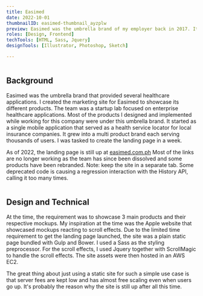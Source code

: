 ```yaml
---
title: Easimed
date: 2022-10-01
thumbnailID: easimed-thumbnail_ayzplw
preview: Easimed was the umbrella brand of my employer back in 2017. It was a team that served as a startup lab focused on enterprise healthcare applications.
roles: [Design, Frontend]
techTools: [HTML, Sass, Jquery]
designTools: [Illustrator, Photoshop, Sketch]

---
```


<script>
  import Image from '$lib/common/Image.svelte';
  import { ImageCloudinaryService, key as imgKey } from '$lib/services/image-formatter.service';
  import { setContext } from 'svelte';
  
  const imgParams = {
    width: 850
  }
  setContext(imgKey, new ImageCloudinaryService());
</script>

<div class="post-image-container">
  <Image imgPath='easimed-post_o0yoth' params={imgParams}  sizes="(max-width: 700px) 100vw, 850px" hoverEffect="false"/>
</div>

## Background

Easimed was the umbrella brand that provided several healthcare applications. I created the marketing site for Easimed to showcase its different products. The team was a startup lab focused on enterprise healthcare applications. Most of the products I designed and implemented while working for this company were under this umbrella brand. It started as a single mobile application that served as a health service locator for local insurance companies. It grew into a multi product brand each serving thousands of users. I was tasked to create the landing page in a week. 

As of 2022, the landing page is still up at <a href="https://www.easimed.com.ph" target="_blank" rel="noreferrer">easimed.com.ph</a> Most of the links are no longer working as the team has since been dissolved and some products have been rebranded. Note: keep the site in a separate tab. Some deprecated code is causing a regression interaction with the History API, calling it too many times. 

<div class="post-image-container">
  <Image imgPath='easimed-typography_n5afey' params={imgParams}  sizes="(max-width: 700px) 100vw, 850px" hoverEffect="false"/>
</div>

## Design and Technical

At the time, the requirement was to showcase 3 main products and their respective mockups. My inspiration at the time was the Apple website that showcased mockups reacting to scroll effects.
Due to the limited time requirement to get the landing page launched, the site was a plain static page bundled with Gulp and Bower. I used a Sass as the styling preprocessor. For the scroll effects, I used Jquery together with ScrollMagic to handle the scroll effects. The site assets were then hosted in an AWS EC2. 

The great thing about just using a static site for such a simple use case is that server fees are kept low and has almost free scaling even when users go up. It's probably the reason why the site is still up after all this time. 

<div class="post-image-container">
  <Image imgPath='easimed-post-2_oyrxny' params={imgParams}  sizes="(max-width: 700px) 100vw, 850px" hoverEffect="false"/>
</div>